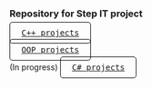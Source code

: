 ### Repository for Step IT project

[<kbd style="padding: 10px 20px; border: 1px solid black; border-radius: 5px; background-color: #;">C++ projects</kbd>](https://github.com/mzdevI/stepit-projects/tree/c++)

[<kbd style="padding: 10px 20px; border: 1px solid black; border-radius: 5px; background-color: #;">OOP projects</kbd>](https://github.com/mzdevI/stepit-projects/tree/OOP)

(In progress)
[<kbd style="padding: 10px 20px; border: 1px solid black; border-radius: 5px; background-color: #;">C# projects</kbd>](https://github.com/mzdevI/stepit-projects/tree/c#)

